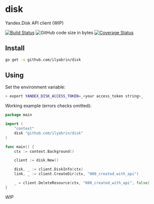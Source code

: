 # disk
Yandex.Disk API client (WIP)

<!-- ![GitHub](https://img.shields.io/github/license/ilyabrin/disk) -->
[![Build Status](https://travis-ci.org/ilyabrin/disk.svg?branch=release)](https://travis-ci.org/ilyabrin/disk)
![GitHub code size in bytes](https://img.shields.io/github/languages/code-size/ilyabrin/disk)
[![Coverage Status](https://coveralls.io/repos/github/ilyabrin/disk/badge.svg?branch=release)](https://coveralls.io/github/ilyabrin/disk?branch=release)
<!-- ![GitHub All Releases](https://img.shields.io/github/downloads/ilyabrin/disk/total) -->
<!-- ![GitHub last commit](https://img.shields.io/github/last-commit/ilyabrin/disk) -->
<!-- ![GitHub pull requests](https://img.shields.io/github/issues-pr-raw/ilyabrin/disk) -->

## Install
```sh
go get -v github.com/ilyabrin/disk
```

## Using

Set the environment variable:
```sh
> export YANDEX_DISK_ACCESS_TOKEN=_<your access_token string>_
```

Working example (errors checks omitted):
```go
package main

import (
    "context"
    disk "github.com/ilyabrin/disk"
)

func main() {
	ctx := context.Background()

    client := disk.New()

	disk, _ := client.DiskInfo(ctx)
    link, _ := client.CreateDir(ctx, "000_created_with_api")

	_ = client.DeleteResource(ctx, "000_created_with_api", false)
}
```

_WIP_